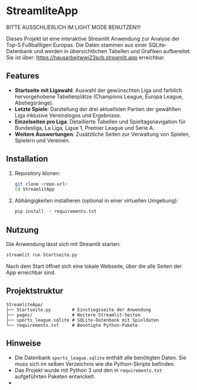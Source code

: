 # StreamliteApp
BITTE AUSSCHLIEßLICH IM LIGHT MODE BENUTZEN!!!

Dieses Projekt ist eine interaktive Streamlit Anwendung zur Analyse der Top-5 Fußballligen Europas. Die Daten stammen aus einer SQLite-Datenbank und werden in übersichtlichen Tabellen und Grafiken aufbereitet. Sie ist über: https://hausarbeitwwi23scb.streamlit.app erreichbar.

## Features
- **Startseite mit Ligawahl**: Auswahl der gewünschten Liga und farblich hervorgehobene Tabellenplätze (Champions League, Europa League, Abstiegsränge).
- **Letzte Spiele**: Darstellung der drei aktuellsten Partien der gewählten Liga inklusive Vereinslogos und Ergebnisse.
- **Einzelseiten pro Liga**: Detaillierte Tabellen und Spieltagsnavigation für Bundesliga, La Liga, Ligue 1, Premier League und Serie A.
- **Weitere Auswertungen**: Zusätzliche Seiten zur Verwaltung von Spielen, Spielern und Vereinen.

## Installation
1. Repository klonen:
   ```bash
   git clone <repo-url>
   cd StreamlitApp
   ```
2. Abhängigkeiten installieren (optional in einer virtuellen Umgebung):
   ```bash
   pip install -r requirements.txt
   ```

## Nutzung
Die Anwendung lässt sich mit Streamlit starten:
```bash
streamlit run Startseite.py
```
Nach dem Start öffnet sich eine lokale Webseite, über die alle Seiten der App erreichbar sind.

## Projektstruktur
```
StreamliteApp/
├── Startseite.py        # Einstiegsseite der Anwendung
├── pages/               # Weitere Streamlit-Seiten
├── sports_league.sqlite # SQLite-Datenbank mit Spieldaten
└── requirements.txt     # Benötigte Python-Pakete
```

## Hinweise
- Die Datenbank `sports_league.sqlite` enthält alle benötigten Daten. Sie muss sich im selben Verzeichnis wie die Python-Skripte befinden.
- Das Projekt wurde mit Python 3 und den in `requirements.txt` aufgeführten Paketen entwickelt.
- 
